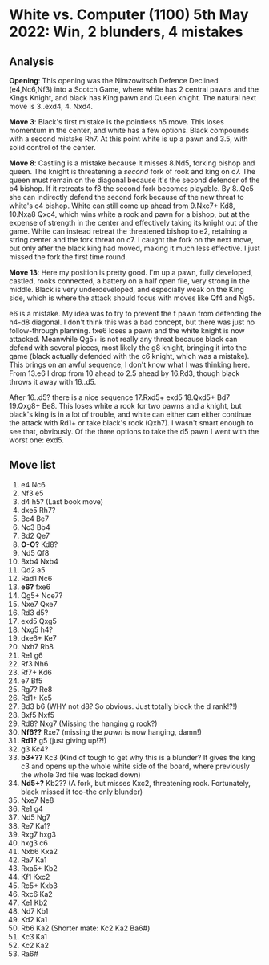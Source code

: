 # White vs. Computer (1100) 5th May 2022: Win, 2 blunders, 4 mistakes

## Analysis
**Opening**: This opening was the Nimzowitsch Defence Declined (e4,Nc6,Nf3) into a Scotch Game, where white has 2 central pawns and the Kings Knight, and black has King pawn and Queen knight. The natural next move is 3..exd4, 4. Nxd4.

**Move 3**: Black's first mistake is the pointless h5 move. This loses momentum in the center, and white has a few options. Black compounds with a second mistake Rh7. At this point white is up a pawn and 3.5, with solid control of the center.

**Move 8**: Castling is a mistake because it misses 8.Nd5, forking bishop and queen. The knight is threatening a _second_ fork of rook and king on c7. The queen must remain on the diagonal because it's the second defender of the b4 bishop. If it retreats to f8 the second fork becomes playable. By 8..Qc5 she can indirectly defend the second fork because of the new threat to white's c4 bishop. White can still come up ahead from 9.Nxc7+ Kd8, 10.Nxa8 Qxc4, which wins white a rook and pawn for a bishop, but at the expense of strength in the center and effectively taking its knight out of the game. White can instead retreat the threatened bishop to e2, retaining a string center and the fork threat on c7. I caught the fork on the next move, but only after the black king had moved, making it much less effective. I just missed the fork the first time round.

**Move 13**: Here my position is pretty good. I'm up a pawn, fully developed, castled, rooks connected, a battery on a half open file, very strong in the middle. Black is very underdeveloped, and especially weak on the King side, which is where the attack should focus with moves like Qf4 and Ng5. 

e6 is a mistake. My idea was to try to prevent the f pawn from defending the h4-d8 diagonal. I don't think this was a bad concept, but there was just no follow-through planning. fxe6 loses a pawn and the white knight is now attacked. Meanwhile Qg5+ is not really any threat because black can defend with several pieces, most likely the g8 knight, bringing it into the game (black actually defended with the c6 knight, which was a mistake). This brings on an awful sequence, I don't know what I was thinking here. From 13.e6 I drop from 10 ahead to 2.5 ahead by 16.Rd3, though black throws it away with 16..d5.

After 16..d5? there is a nice sequence 17.Rxd5+ exd5 18.Qxd5+ Bd7 19.Qxg8+ Be8. This loses white a rook for two pawns and a knight, but black's king is in a lot of trouble, and white can either can either continue the attack with Rd1+ or take black's rook (Qxh7). I wasn't smart enough to see that, obviously. Of the three options to take the d5 pawn I went with the worst one: exd5.

## Move list

1. e4 Nc6
2. Nf3 e5
3. d4 h5? (Last book move)
4. dxe5 Rh7?
5. Bc4 Be7
6. Nc3 Bb4
7. Bd2 Qe7
8. **O-O?** Kd8?
9. Nd5 Qf8
10. Bxb4 Nxb4
11. Qd2 a5
12. Rad1 Nc6
13. **e6?** fxe6
14. Qg5+ Nce7?
15. Nxe7 Qxe7
16. Rd3 d5?
17. exd5 Qxg5
18. Nxg5 h4?
19. dxe6+ Ke7
20. Nxh7 Rb8
21. Re1 g6
22. Rf3 Nh6
23. Rf7+ Kd6
24. e7 Bf5
25. Rg7? Re8
26. Rd1+ Kc5
27. Bd3 b6 (WHY not d8? So obvious. Just totally block the d rank!?!)
28. Bxf5 Nxf5
29. Rd8? Nxg7 (Missing the hanging g rook?)
30. **Nf6??** Rxe7 (missing the _pawn_ is now hanging, damn!)
31. **Rd1?** g5 (just giving up!?!)
32. g3 Kc4?
33. **b3+??** Kc3 (Kind of tough to get why this is a blunder? It gives the king c3 and opens up the whole white side of the board, where previously the whole 3rd file was locked down)
34. **Nd5+?** Kb2?? (A fork, but misses Kxc2, threatening rook. Fortunately, black missed it too-the only blunder)
35. Nxe7 Ne8
36. Re1 g4
37. Nd5 Ng7
38. Re7 Ka1?
39. Rxg7 hxg3
40. hxg3 c6
41. Nxb6 Kxa2
42. Ra7 Ka1
43. Rxa5+ Kb2
44. Kf1 Kxc2
45. Rc5+ Kxb3
46. Rxc6 Ka2
47. Ke1 Kb2
48. Nd7 Kb1
49. Kd2 Ka1
50. Rb6 Ka2 (Shorter mate: Kc2 Ka2 Ba6#)
51. Kc3 Ka1
52. Kc2 Ka2
53. Ra6#
